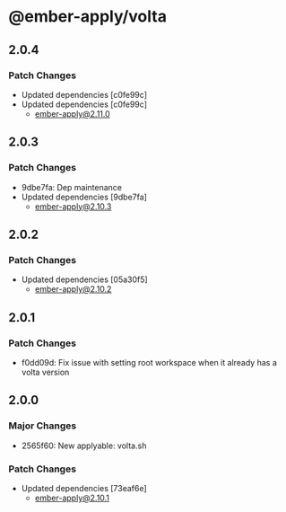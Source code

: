 # @ember-apply/volta

## 2.0.4

### Patch Changes

- Updated dependencies [c0fe99c]
- Updated dependencies [c0fe99c]
  - ember-apply@2.11.0

## 2.0.3

### Patch Changes

- 9dbe7fa: Dep maintenance
- Updated dependencies [9dbe7fa]
  - ember-apply@2.10.3

## 2.0.2

### Patch Changes

- Updated dependencies [05a30f5]
  - ember-apply@2.10.2

## 2.0.1

### Patch Changes

- f0dd09d: Fix issue with setting root workspace when it already has a volta version

## 2.0.0

### Major Changes

- 2565f60: New applyable: volta.sh

### Patch Changes

- Updated dependencies [73eaf6e]
  - ember-apply@2.10.1
